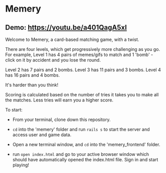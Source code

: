# Memery

## Demo: https://youtu.be/a401QagA5xI

Welcome to Memery, a card-based matching game, with a twist.

There are four levels, which get progressively more challenging as you go. For example, Level 1 has 4 pairs of memes/gifs to match and 1 'bomb' - click on it by accident and you lose the round. 

Level 2 has 7 pairs and 2 bombs. 
Level 3 has 11 pairs and 3 bombs. 
Level 4 has 16 pairs and 4 bombs. 

It's harder than you think!

Scoring is calculated based on the number of tries it takes you to make all the matches. Less tries will earn you a higher score. 

To start: 

* From your terminal, clone down this repository.

* ```cd``` into the 'memery' folder and run ```rails s``` to start the server and access user and game data.

* Open a new terminal window, and ```cd``` into the 'memery_frontend' folder.

* run ```open index.html``` and go to your active browser window which should have automatically opened the index.html file. Sign in and start playing!
